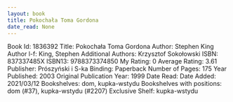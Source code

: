 ```yaml
---
layout: book
title: Pokochała Toma Gordona
date_read: None
---
```


Book Id: 1836392
Title: Pokochała Toma Gordona
Author: Stephen King
Author l-f: King, Stephen
Additional Authors: Krzysztof Sokołowski
ISBN: 837337485X
ISBN13: 9788373374850
My Rating: 0
Average Rating: 3.61
Publisher: Prószyński i S-ka
Binding: Paperback
Number of Pages: 175
Year Published: 2003
Original Publication Year: 1999
Date Read: 
Date Added: 2021/03/12
Bookshelves: dom, kupka-wstydu
Bookshelves with positions: dom (#37), kupka-wstydu (#2207)
Exclusive Shelf: kupka-wstydu

